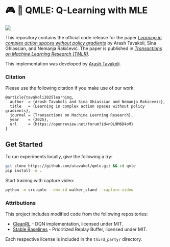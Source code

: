 # 🎮 🤖 QMLE: Q-Learning with MLE


[<img src="https://img.shields.io/badge/license-MIT-blue">](https://github.com/atavakol/qmle)


This repository contains the official code release for the paper [*Learning in complex action spaces without policy gradients*](https://openreview.net/forum?id=nOL9M6D4oM) by Arash Tavakoli, Sina Ghiassian, and Nemanja Rakićević.
The paper is published in [*Transactions on Machine Learning Research (TMLR)*](https://jmlr.org/tmlr/).

This implementation was developed by [Arash Tavakoli](https://atavakol.github.io/).


### Citation

Please use the following citation if you make use of our work:

```
@article{tavakoli2025learning,
  author  = {Arash Tavakoli and Sina Ghiassian and Nemanja Rakicevic},
  title   = {Learning in complex action spaces without policy gradients},
  journal = {Transactions on Machine Learning Research},
  year    = {2025},
  url     = {https://openreview.net/forum?id=nOL9M6D4oM}
}
```


## Get Started

To run experiments locally, give the following a try:
```bash
git clone https://github.com/atavakol/qmle.git && cd qmle
pip install -e .
```

Start training with capture video:
```bash
python -m src.qmle --env-id walker_stand --capture-video
```

### Attributions

This project includes modified code from the following repositories:

- [CleanRL](https://github.com/vwxyzjn/cleanrl) - DQN implementation, licensed under MIT.
- [Stable Baselines](https://github.com/hill-a/stable-baselines) - Prioritized Replay Buffer, licensed under MIT.

Each respective license is included in the `third_party/` directory.
